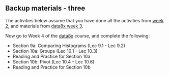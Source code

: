 ## Backup materials - three

The activities below assume that you have done all the activities from [week 2](week-02-outline), and materials from [data8x week 3](data8x-week-three).

Now go to Week 4 of the [data8x](data8x) course, and complete the following:

* Section 9a: Comparing Histograms (Lec 9.1 - Lec 9.2)
* Section 10a: Groups (Lec 10.1 - Lec 10.3)
* Reading and Practice for Section 10a
* Section 10b: Pivot (Lec 10.4 - Lec 10.6)
* Reading and Practice for Section 10b
